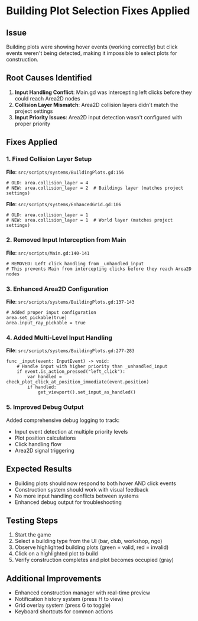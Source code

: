 # Building Plot Selection Fixes Applied

## Issue
Building plots were showing hover events (working correctly) but click events weren't being detected, making it impossible to select plots for construction.

## Root Causes Identified
1. **Input Handling Conflict**: Main.gd was intercepting left clicks before they could reach Area2D nodes
2. **Collision Layer Mismatch**: Area2D collision layers didn't match the project settings
3. **Input Priority Issues**: Area2D input detection wasn't configured with proper priority

## Fixes Applied

### 1. Fixed Collision Layer Setup
**File**: `src/scripts/systems/BuildingPlots.gd:156`
```gdscript
# OLD: area.collision_layer = 4
# NEW: area.collision_layer = 2  # Buildings layer (matches project settings)
```

**File**: `src/scripts/systems/EnhancedGrid.gd:106`  
```gdscript
# OLD: area.collision_layer = 1
# NEW: area.collision_layer = 1  # World layer (matches project settings)
```

### 2. Removed Input Interception from Main
**File**: `src/scripts/Main.gd:140-141`
```gdscript
# REMOVED: Left click handling from _unhandled_input
# This prevents Main from intercepting clicks before they reach Area2D nodes
```

### 3. Enhanced Area2D Configuration
**File**: `src/scripts/systems/BuildingPlots.gd:137-143`
```gdscript
# Added proper input configuration
area.set_pickable(true)
area.input_ray_pickable = true
```

### 4. Added Multi-Level Input Handling
**File**: `src/scripts/systems/BuildingPlots.gd:277-283`
```gdscript
func _input(event: InputEvent) -> void:
    # Handle input with higher priority than _unhandled_input
    if event.is_action_pressed("left_click"):
        var handled = check_plot_click_at_position_immediate(event.position)
        if handled:
            get_viewport().set_input_as_handled()
```

### 5. Improved Debug Output
Added comprehensive debug logging to track:
- Input event detection at multiple priority levels
- Plot position calculations
- Click handling flow
- Area2D signal triggering

## Expected Results
- Building plots should now respond to both hover AND click events
- Construction system should work with visual feedback
- No more input handling conflicts between systems
- Enhanced debug output for troubleshooting

## Testing Steps
1. Start the game
2. Select a building type from the UI (bar, club, workshop, ngo)
3. Observe highlighted building plots (green = valid, red = invalid)  
4. Click on a highlighted plot to build
5. Verify construction completes and plot becomes occupied (gray)

## Additional Improvements
- Enhanced construction manager with real-time preview
- Notification history system (press H to view)
- Grid overlay system (press G to toggle)
- Keyboard shortcuts for common actions